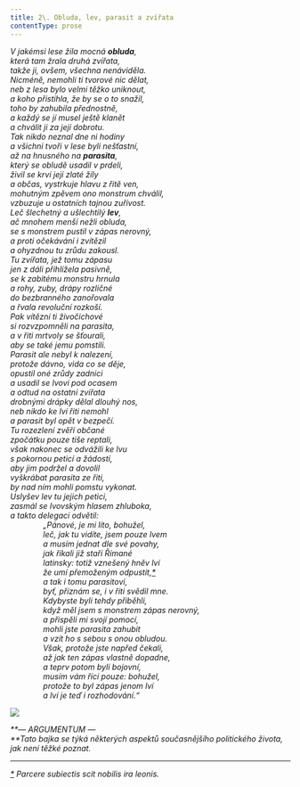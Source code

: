 ```yaml
---
title: 2\. Obluda, lev, parasit a zvířata
contentType: prose
---
```


_V jakémsi lese žila mocná **obluda**,  
která tam žrala druhá zvířata,  
takže ji, ovšem, všechna nenáviděla.  
Nicméně, nemohli ti tvorové nic dělat,  
neb z lesa bylo velmi těžko uniknout,  
a koho přistihla, že by se o to snažil,  
toho by zahubila přednostně,  
a každý se jí musel ještě klanět  
a chválit ji za její dobrotu.  
Tak nikdo neznal dne ni hodiny  
a všichni tvoři v lese byli nešťastní,  
až na hnusného na **parasita**,  
který se obludě usadil v prdeli,  
živil se krví její zlaté žíly  
a občas, vystrkuje hlavu z řitě ven,  
mohutným zpěvem ono monstrum chválil,  
vzbuzuje u ostatních tajnou zuřivost.  
Leč šlechetný a ušlechtilý **lev**,  
ač mnohem menší nežli obluda,  
se s monstrem pustil v zápas nerovný,  
a proti očekávání i zvítězil  
a ohyzdnou tu zrůdu zakousl.  
Tu zvířata, jež tomu zápasu  
jen z dáli přihlížela pasivně,  
se k zabitému monstru hrnula  
a rohy, zuby, drápy rozličné  
do bezbranného zanořovala  
a řvala revoluční rozkoší.  
Pak vítězní ti živočichové  
si rozvzpomněli na parasita,  
a v řiti mrtvoly se šťourali,  
aby se také jemu pomstili.  
Parasit ale nebyl k nalezení,  
protože dávno, vida co se děje,  
opustil oné zrůdy zadnici  
a usadil se lvovi pod ocasem  
a odtud na ostatní zvířata  
drobnými drápky dělal dlouhý nos,  
neb nikdo ke lví řiti nemohl  
a parasit byl opět v bezpečí.  
Tu rozezlení zvěří občané  
zpočátku pouze tiše reptali,  
však nakonec se odvážili ke lvu  
s pokornou peticí a žádostí,  
aby jim podržel a dovolil  
vyškrábat parasita ze řiti,  
by nad ním mohli pomstu vykonat.  
Uslyšev lev tu jejich petici,  
zasmál se Ivovským hlasem zhluboka,  
a takto delegaci odvětil:  
               „Pánové, je mi líto, bohužel,  
               leč, jak tu vidíte, jsem pouze lvem  
               a musím jednat dle své povahy,  
               jak říkali již staří Římané  
               latinsky: totiž vznešený hněv lví  
               že umí přemoženým odpustit,[\*](./resources/undefined)  
               a tak i tomu parasitovi,  
               byť, přiznám se, i v řiti svědil mne.  
               Kdybyste byli tehdy přiběhli,  
               když měl jsem s monstrem zápas nerovný,  
               a přispěli mi svojí pomocí,  
               mohli jste parasita zahubit  
               a vzít ho s sebou s onou obludou.  
               Však, protože jste napřed čekali,  
               až jak ten zápas vlastně dopadne,  
               a teprv potom byli bojovní,  
               musím vám říci pouze: bohužel,  
               protože to byl zápas jenom lví  
               a lví je teď i rozhodování.“_

![](../Images/002.jpg)

_**— ARGUMENTUM —  
**Tato bajka se týká některých aspektů současnějšího politického života, jak není těžké poznat._

* * *

_[\*](./resources/undefined) Parcere subiectis scit nobilis ira leonis._
